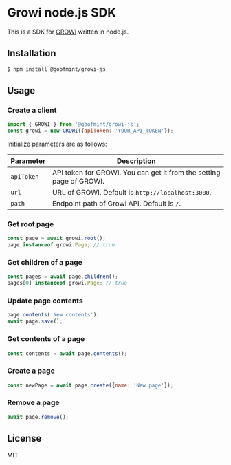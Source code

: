 # Growi node.js SDK

This is a SDK for [GROWI](https://growi.org/) written in node.js.

## Installation

```bash
$ npm install @goofmint/growi-js
```

## Usage

### Create a client

```javascript
import { GROWI } from '@goofmint/growi-js';
const growi = new GROWI({apiToken: 'YOUR_API_TOKEN'});
```

Initialize parameters are as follows:

| Parameter | Description |
| --------- | ----------- |
| `apiToken` | API token for GROWI. You can get it from the setting page of GROWI. |
| `url` | URL of GROWI. Default is `http://localhost:3000`. |
| `path` | Endpoint path of Growi API. Default is `/`. |

### Get root page

```javascript
const page = await growi.root();
page instanceof growi.Page; // true
```

### Get children of a page

```javascript
const pages = await page.children();
pages[0] instanceof growi.Page; // true
```

### Update page contents

```javascript
page.contents('New contents');
await page.save();
```

### Get contents of a page

```javascript
const contents = await page.contents();
```

### Create a page

```javascript
const newPage = await page.create({name: 'New page'});
```

### Remove a page

```javascript
await page.remove();
```

## License

MIT


